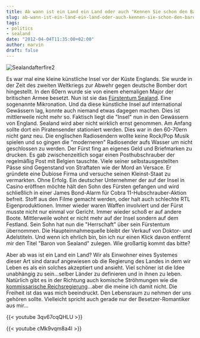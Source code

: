 ```yaml
---
title: Ab wann ist ein Land ein Land oder auch "Kennen Sie schon den Baron von Sealand"
slug: ab-wann-ist-ein-land-ein-land-oder-auch-kennen-sie-schon-den-baron-von-sealand
tags:
- politics
- sealand
date: "2012-04-04T11:35:00+02:00"
author: marvin
draft: false
---
```

![Sealandafterfire2](/images/Sealandafterfire2.jpg)

Es war mal eine kleine künstliche Insel vor der Küste Englands. Sie
wurde in der Zeit des zweiten Weltkriegs zur Abwehr gegen deutsche
Bomber dort hingestellt. In den 60ern wurde sie von einem ehemaligen
Major der britischen Armee besetzt. Nun ist sie das [Fürstentum
Sealand](http://www.sealandgov.org/). Eine sogenannte Mikronation. Und
da diese künstliche Insel auf international Gewässern lag, konnte auch
niemand etwas dagegen machen. Dies ist mittlerweile nicht mehr so.
Faktisch liegt die "Insel" nun in den Gewässern von England. Sealand
wird aber nicht wirklich ernst genommen. Am Anfang sollte dort ein
Piratensender stationiert werden. Dies war in den 60-70ern nicht ganz
neu. Die englischen Radiosendern wollte keine Rock/Pop Musik spielen und
so gingen die "moderneren" Radiosender aufs Wasser um nicht geschlossen
zu werden. Der Fürst fing an eigenes Geld und Briefmarken zu drucken. Es
gab zwischenzeitlich sogar einen Posthubschrauber der regelmäßig Post
mit Belgien tauschte. Viele seiner selbstausgestellten Pässe sind
Gegenstand von Straftaten wie der Mord an Versace. Er gründete eine
Dubiose Firma und versuche seinen Kleinst-Staat zu vermarkten. Ohne
Erfolg. Ein deutscher Unternehmer der auf der Insel in Casino eröffnen
möchte hält den Sohn des Fürsten gefangen und wird schließlich in einer
James Bond-Alarm für Cobra 11-Hubschrauber-Aktion befreit. Stoff aus den
Filme gemacht werden, oder halt auch schlechte RTL Eigenproduktionen.
Immer wieder waren Waffen involviert und der Fürst musste nicht nur
einmal vor Gericht. Immer wieder schoß er auf andere Boote. Mittlerweile
wohnt er nicht mehr auf der Insel sondern auf dem Festland. Sein Sohn
hat nun die "Herrschaft" über sein Fürstentum übernommen. Die
Haupteinnahmequelle bleibt der Verkauf von Doktor- und Adelstiteln. Und
wenn ich ehrlich bin, bin ich nur einen Klick davon entfernt mir den
Titel "Baron von Sealand" zulegen. Wie großartig kommt das bitte?

Aber ab was ist ein Land ein Land? Wir als Einwohner eines Systemes
dieser Art sind darauf angewiesen ob die Regierung des Landes in dem wir
Leben es als ein solches akzeptiert und ansieht. Viel schöner ist die
Idee unabhängig zu sein...selber Länder zu definieren und in ihnen zu
leben. Natürlich gibt es in der Richtung auch komische Ströhmungen wie
die [kommissarische
Reichsregierung](http://de.wikipedia.org/wiki/Kommissarische_Reichsregierung)...aber
die meine ich damit nicht. Die Freiheit ist das was mich beeindruckt.
Den Lebensraum zu nehmen der uns gehören sollte. Vielleicht spricht auch
gerade nur der Besetzer-Romantiker aus mir...

{{< youtube 3qv67cqQHLU >}}

{{< youtube cMk9vqm8a4I >}}